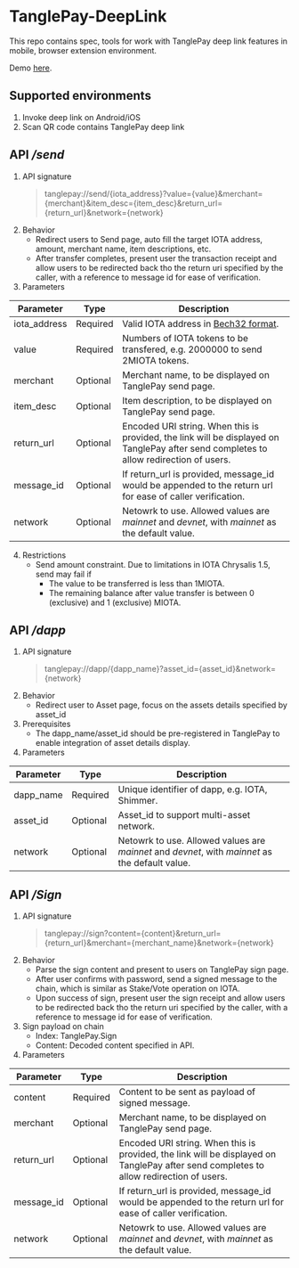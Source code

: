 # TanglePay-DeepLink
This repo contains spec, tools for work with TanglePay deep link features in mobile, browser extension environment.

Demo [here](https://tanglepay.github.io/TanglePay-DeepLink/). 

## Supported environments
1. Invoke deep link on Android/iOS
2. Scan QR code contains TanglePay deep link

## API */send*
1. API signature
    >tanglepay://send/{iota_address}?value={value}&merchant={merchant}&item_desc={item_desc}&return_url={return_url}&network={network}
2. Behavior
    - Redirect users to Send page, auto fill the target IOTA address, amount, merchant name, item descriptions, etc.
    - After transfer completes, present user the transaction receipt and allow users to be redirected back tho the return uri specified by the caller, with a reference to message id for ease of verification.
3. Parameters

|Parameter   |Type    |Description|
|---------   |--------|-----------|
|iota_address|Required|Valid IOTA address in [Bech32 format](https://github.com/Wollac/protocol-rfcs/blob/master/text/0020-bech32-address-format/0020-bech32-address-format.md).|
|value       |Required|Numbers of IOTA tokens to be transfered, e.g. 2000000 to send 2MIOTA tokens.
|merchant    |Optional|Merchant name, to be displayed on TanglePay send page.
|item_desc   |Optional|Item description, to be displayed on TanglePay send page.
|return_url  |Optional|Encoded URI string. When this is provided, the link will be displayed on TanglePay after send completes to allow redirection of users.
|message_id  |Optional|If return_url is provided, message_id would be appended to the return url for ease of caller verification.
|network     |Optional|Netowrk to use. Allowed values are *mainnet* and *devnet*, with *mainnet* as the default value.
4. Restrictions
    - Send amount constraint. Due to limitations in IOTA Chrysalis 1.5, send may fail if 
        - The value to be transferred is less than 1MIOTA.
        - The remaining balance after value transfer is between 0 (exclusive) and 1 (exclusive) MIOTA. 

## API */dapp*
1. API signature
    >tanglepay://dapp/{dapp_name}?asset_id={asset_id}&network={network}
2. Behavior
    - Redirect user to Asset page, focus on the assets details specified by asset_id
3. Prerequisites
    - The dapp_name/asset_id should be pre-registered in TanglePay to enable integration of asset details display.
4. Parameters

|Parameter   |Type    |Description|
|---------   |--------|-----------|
|dapp_name   |Required|Unique identifier of dapp, e.g. IOTA, Shimmer.
|asset_id    |Optional|Asset_id to support multi-asset network.
|network     |Optional|Netowrk to use. Allowed values are *mainnet* and *devnet*, with *mainnet* as the default value.

## API */Sign*
1. API signature
    > tanglepay://sign?content={content}&return_url={return_url}&merchant={merchant_name}&network={network}
2. Behavior
    - Parse the sign content and present to users on TanglePay sign page.
    - After user confirms with password, send a signed message to the chain, which is similar as Stake/Vote operation on IOTA.
    - Upon success of sign, present user the sign receipt and allow users to be redirected back tho the return uri specified by the caller, with a reference to message id for ease of verification.
3. Sign payload on chain
    - Index: TanglePay.Sign
    - Content: Decoded content specified in API.
3. Parameters

|Parameter   |Type    |Description|
|---------   |--------|-----------|
|content     |Required|Content to be sent as payload of signed message.
|merchant    |Optional|Merchant name, to be displayed on TanglePay send page.
|return_url  |Optional|Encoded URI string. When this is provided, the link will be displayed on TanglePay after send completes to allow redirection of users.
|message_id  |Optional|If return_url is provided, message_id would be appended to the return url for ease of caller verification.
|network     |Optional|Netowrk to use. Allowed values are *mainnet* and *devnet*, with *mainnet* as the default value.